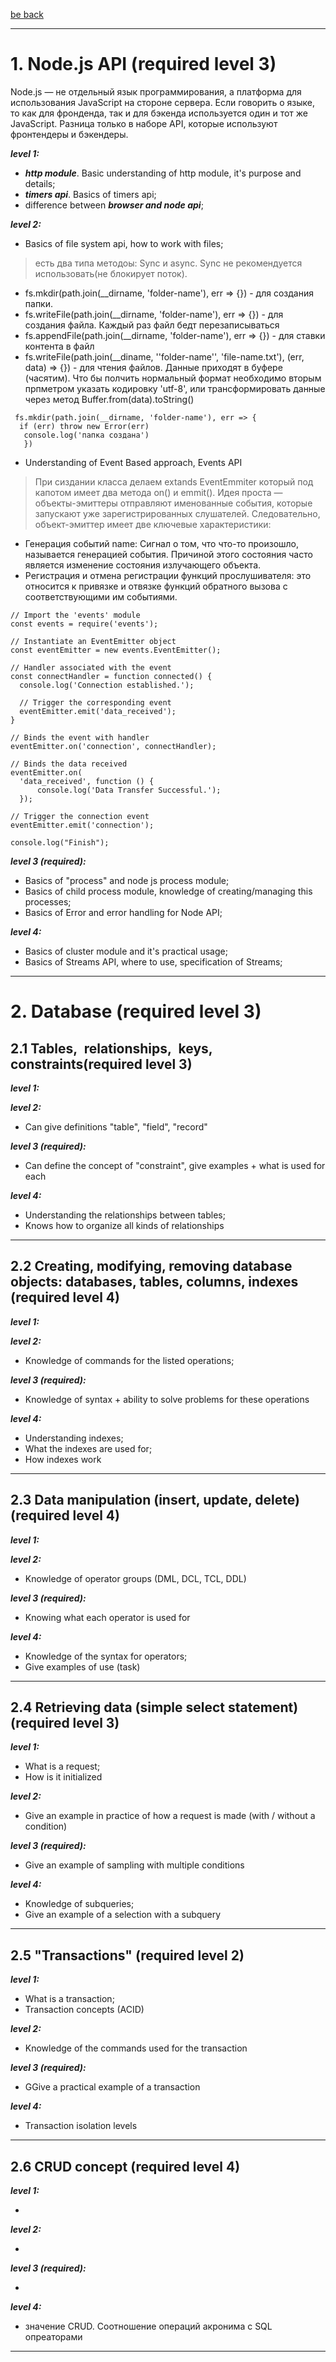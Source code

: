 [be back](https://github.com/ToMikhail/andersen)
___

# 1. Node.js API (required level 3)   

Node.js — не отдельный язык программирования, а платформа для использования JavaScript на стороне сервера. Если говорить о языке, то как для фронденда, так и для бэкенда используется один и тот же JavaScript. Разница только в наборе API, которые используют фронтендеры и бэкендеры.

   ***level 1:*** 
   
   - ***http module***. Basic understanding of http module, it's  purpose and details;
   - ***timers api***. Basics of timers api;
   - difference between ***browser and node api***;
   
   ***level 2:***
   
   - Basics of file system api, how to work with files;    
   >есть два типа методоы: Synс и async. Sync не рекомендуется использовать(не блокирует поток). 
   
  *  fs.mkdir(path.join(__dirname, 'folder-name'), err => {}) - для создания папки.
  *  fs.writeFile(path.join(__dirname, 'folder-name'), err => {}) - для создания файла. Каждый раз файл бедт перезаписываться
  *  fs.appendFile(path.join(__dirname, 'folder-name'), err => {}) - для ставки контента в файл
  * fs.writeFile(path.join(__diname, ''folder-name'', 'file-name.txt'), (err, data) => {}) - для чтения файлов. Данные приходят в буфере (часятим). Что бы полчить нормальный формат необходимо вторым прпметром указать кодировку 'utf-8', или трансформировать данные через метод Buffer.from(data).toString()
   
  ```
   fs.mkdir(path.join(__dirname, 'folder-name'), err => {
    if (err) throw new Error(err)
     console.log('папка создана')
     })
   ```
   
   
   - Understanding of Event Based approach, Events API   
   >При сиздании класса делаем extands EventEmmiter который под капотом имеет два метода on() и emmit(). 
   >Идея проста — объекты-эмиттеры отправляют именованные события, которые запускают уже зарегистрированных слушателей. Следовательно, объект-эмиттер имеет две ключевые характеристики:
  * Генерация событий name: Сигнал о том, что что-то произошло, называется генерацией события. Причиной этого состояния часто является изменение состояния излучающего объекта. 
  * Регистрация и отмена регистрации функций прослушивателя: это относится к привязке и отвязке функций обратного вызова с соответствующими им событиями.
  ```
  // Import the 'events' module
const events = require('events');

// Instantiate an EventEmitter object
const eventEmitter = new events.EventEmitter();

// Handler associated with the event
const connectHandler = function connected() {
	console.log('Connection established.');

	// Trigger the corresponding event
	eventEmitter.emit('data_received');
}

// Binds the event with handler
eventEmitter.on('connection', connectHandler);

// Binds the data received
eventEmitter.on(
	'data_received', function () {
		console.log('Data Transfer Successful.');
	});

// Trigger the connection event
eventEmitter.emit('connection');

console.log("Finish");
  ```
   
   ***level 3 (required):***
   
   - Basics of "process" and node js process module;
   - Basics of child process module, knowledge of creating/managing this processes;
   - Basics of Error and error handling for Node API;
   
   ***level 4:***
   
   - Basics of cluster module and it's practical usage;
   - Basics of Streams API, where to use, specification of Streams;


___
# 2. Database (required level 3)

## 2.1 Tables, relationships, keys, constraints(required level 3)

  ***level 1:***  
  
  ***level 2:***
  
  - Can give definitions "table", "field", "record"
  
  ***level 3 (required):***
  
  - Can define the concept of "constraint", give examples + what is used for each

  ***level 4:***
  
  - Understanding the relationships between tables;
  - Knows how to organize all kinds of relationships
___

## 2.2 Creating, modifying, removing database objects: databases, tables, columns, indexes (required level 4)

  ***level 1:***  
  
  ***level 2:***
  
  -  Knowledge of commands for the listed operations;
  
  ***level 3 (required):***
  
  - Knowledge of syntax + ability to solve problems for these operations

  ***level 4:***
  
  - Understanding indexes;
  - What the indexes are used for;
  - How indexes work
  
___

## 2.3 Data manipulation (insert, update, delete) (required level 4)

  ***level 1:***  
  
  ***level 2:***
  
  -  Knowledge of operator groups (DML, DCL, TCL, DDL)


  ***level 3 (required):***
  
  - Knowing what each operator is used for


  ***level 4:***
  
  - Knowledge of the syntax for operators;
  - Give examples of use (task)
  
  
___

## 2.4 Retrieving data (simple select statement) (required level 3)

  ***level 1:***  
  
  - What is a request;
  - How is it initialized


  ***level 2:***
  
  - Give an example in practice of how a request is made (with / without a condition)


  ***level 3 (required):***
  
  - Give an example of sampling with multiple conditions

  ***level 4:***
  
  - Knowledge of subqueries;
  - Give an example of a selection with a subquery


___

## 2.5 "Transactions" (required level 2)

  ***level 1:***  
  
  - What is a transaction;
  - Transaction concepts (ACID)


  ***level 2:***
  
  - Knowledge of the commands used for the transaction


  ***level 3 (required):***
  
  - GGive a practical example of a transaction


  ***level 4:***
  
  - Transaction isolation levels
___

## 2.6 CRUD concept (required level 4)

  ***level 1:***  
  
  -
  ***level 2:***
  
  -  
  ***level 3 (required):***
  
  - 

  ***level 4:***
  
  - значение CRUD. Соотношение операций акронима с SQL опреаторами


___


